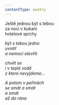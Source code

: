 ```yaml
---
contentType: poetry
---
```


<section>

Ještě jednou být s tebou  
za noci v kukani  
hotelové sprchy

_být s tebou jedno  
uvnitř  
a nemoci otevřít_

</section>

<section>

_chvět se  
i v teplé vodě  
z které nevyjdeme…_

</section>

<section>

_A potom v peřinách  
se smát a smát  
a smát  
až do rána_

</section>
